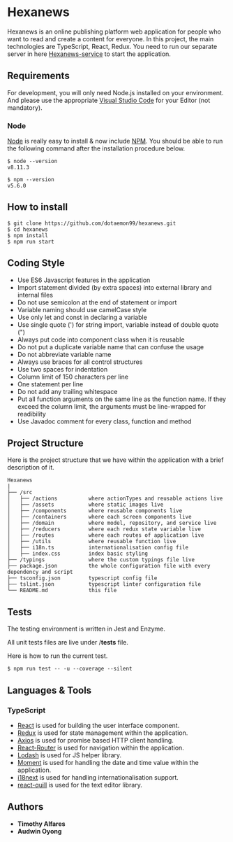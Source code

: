 # Hexanews
Hexanews is an online publishing platform web application for people who want to read and create a content for everyone. In this project, the main technologies are TypeScript, React, Redux. You need to run our separate server in here [Hexanews-service](https://github.com/dotaemon99/hexanews-service) to start the application.

## Requirements

For development, you will only need Node.js installed on your environment.
And please use the appropriate [Visual Studio Code](https://code.visualstudio.com/) for your Editor (not mandatory).

### Node

[Node](http://nodejs.org/) is really easy to install & now include [NPM](https://npmjs.org/).
You should be able to run the following command after the installation procedure
below.

    $ node --version
    v8.11.3

    $ npm --version
    v5.6.0

## How to install
```
$ git clone https://github.com/dotaemon99/hexanews.git
$ cd hexanews
$ npm install
$ npm run start
```

## Coding Style
- Use ES6 Javascript features in the application
- Import statement divided (by extra spaces) into external library and internal files
- Do not use semicolon at the end of statement or import
- Variable naming should use camelCase style
- Use only let and const in declaring a variable
- Use single quote (') for string import, variable instead of double quote (")
- Always put code into component class when it is reusable
- Do not put a duplicate variable name that can confuse the usage
- Do not abbreviate variable name
- Always use braces for all control structures
- Use two spaces for indentation
- Column limit of 150 characters per line
- One statement per line
- Do not add any trailing whitespace
- Put all function arguments on the same line as the function name. If they exceed the column limit, the arguments must be line-wrapped for readibility
- Use Javadoc comment for every class, function and method

## Project Structure

Here is the project structure that we have within the application with a brief description of it.

```
Hexanews
|
├── /src
│   ├── /actions          where actionTypes and reusable actions live
│   ├── /assets           where static images live
│   ├── /components       where reusable components live
│   ├── /containers       where each screen components live
│   ├── /domain           where model, repository, and service live
│   ├── /reducers         where each redux state variable live
│   ├── /routes           where each routes of application live
│   ├── /utils            where reusable function live
│   ├── i18n.ts           internationalisation config file
│   ├── index.css         index basic styling
├── /typings              where the custom typings file live
├── package.json          the whole configuration file with every dependency and script
├── tsconfig.json         typescript config file
├── tslint.json           typescript linter configuration file
└── README.md             this file
```

## Tests

The testing environment is written in Jest and Enzyme.

All unit tests files are live under /__tests__ file.

Here is how to run the current test.
```
$ npm run test -- -u --coverage --silent
```


## Languages & Tools

### TypeScript

- [React](http://facebook.github.io/react) is used for building the user interface component.
- [Redux](https://redux.js.org/) is used for state management within the application.
- [Axios](https://github.com/axios/axios) is used for promise based HTTP client handling.
- [React-Router](https://github.com/ReactTraining/react-router) is used for navigation within the application.
- [Lodash](https://lodash.com/docs/4.17.10) is used for JS helper library.
- [Moment](https://momentjs.com/) is used for handling the date and time value within the application.
- [i18next](https://github.com/i18next/react-i18next) is used for handling internationalisation support.
- [react-quill](https://github.com/zenoamaro/react-quill) is used for the text editor library.

## Authors
- **Timothy Alfares**
- **Audwin Oyong**
